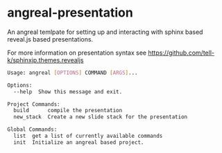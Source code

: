 # angreal-presentation

An angreal temlpate for setting up and interacting with sphinx based reveal.js based presentations.

For more information on presentation syntax see https://github.com/tell-k/sphinxjp.themes.revealjs

```bash
Usage: angreal [OPTIONS] COMMAND [ARGS]...

Options:
  --help  Show this message and exit.

Project Commands:
  build      compile the presentation
  new_stack  Create a new slide stack for the presentation

Global Commands:
  list  get a list of currently available commands
  init  Initialize an angreal based project.
```